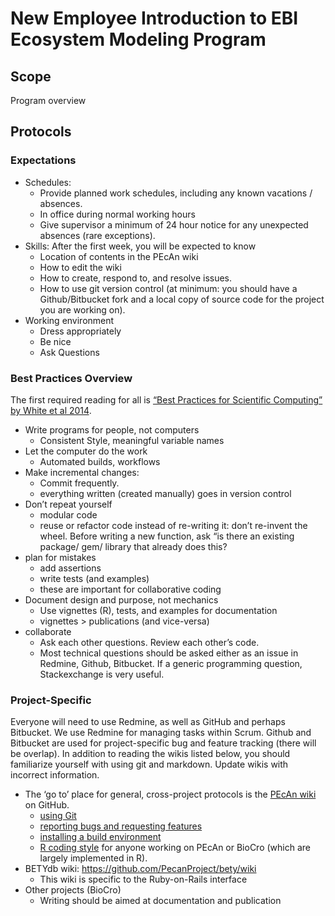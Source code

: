 <h1 id="new-employee-introduction-to-ebi-ecosystem-modeling-program">New Employee Introduction to EBI Ecosystem Modeling Program</h1>

<h2 id="scope">Scope</h2>

<p>Program overview</p>

<h2 id="protocols">Protocols</h2>

<h3 id="expectations">Expectations</h3>

<ul>
<li>Schedules:  <br>
<ul><li>Provide planned work schedules, including any known vacations / absences. </li>
<li>In office during normal working hours</li>
<li>Give supervisor a minimum of 24 hour notice for any unexpected absences (rare exceptions).</li></ul></li>
<li>Skills: After the first week, you will be expected to know  <br>
<ul><li>Location of contents in the PEcAn wiki</li>
<li>How to edit the wiki</li>
<li>How to create, respond to, and resolve issues.</li>
<li>How to use git version control (at minimum: you should have a Github/Bitbucket fork and a local copy of source code for the project you are working on).</li></ul></li>
<li>Working environment <br>
<ul><li>Dress appropriately</li>
<li>Be nice</li>
<li>Ask Questions</li></ul></li>
</ul>

<h3 id="best-practices-overview">Best Practices Overview</h3>

<p>The first required reading for all is <a href="http://www.plosbiology.org/article/info%3Adoi%2F10.1371%2Fjournal.pbio.1001745">“Best Practices for Scientific Computing” by White et al 2014</a>. </p>

<ul>
<li>Write programs for people, not computers <br>
<ul><li>Consistent Style, meaningful variable names</li></ul></li>
<li>Let the computer do the work <br>
<ul><li>Automated builds, workflows</li></ul></li>
<li>Make incremental changes:  <br>
<ul><li>Commit frequently.</li>
<li>everything written (created manually) goes in version control</li></ul></li>
<li>Don’t repeat yourself <br>
<ul><li>modular code </li>
<li>reuse or refactor code instead of re-writing it: don’t re-invent the wheel. Before writing a new function, ask “is there an existing package/ gem/ library that already does this?</li></ul></li>
<li>plan for mistakes <br>
<ul><li>add assertions</li>
<li>write tests (and examples) </li>
<li>these are important for collaborative coding</li></ul></li>
<li>Document design and purpose, not mechanics <br>
<ul><li>Use vignettes (R), tests, and examples for documentation</li>
<li>vignettes &gt; publications (and vice-versa)</li></ul></li>
<li>collaborate <br>
<ul><li>Ask each other questions. Review each other’s code. </li>
<li>Most technical questions should be asked either as an issue in Redmine, Github, Bitbucket. If a generic programming question, Stackexchange is very useful. </li></ul></li>
</ul>

<h3 id="project-specific">Project-Specific</h3>

<p>Everyone will need to use Redmine, as well as GitHub and perhaps Bitbucket. We use Redmine for managing tasks within Scrum. Github and Bitbucket are used for project-specific bug and feature tracking (there will be overlap). In addition to reading the wikis listed below, you should familiarize yourself with using git and markdown. Update wikis with incorrect information.</p>

<ul>
<li>The ‘go to’ place for general, cross-project protocols is the <a href="https://github.com/PecanProject/pecan/wiki">PEcAn wiki</a> on GitHub.  <br>
<ul><li><a href="https://github.com/PecanProject/pecan/wiki/Using-Git">using Git</a> </li>
<li><a href="https://github.com/PecanProject/pecan/wiki/Github-issues">reporting bugs and requesting features</a></li>
<li><a href="https://github.com/PecanProject/pecan/wiki/Installing-PEcAn#install-build-environment">installing a build environment</a></li>
<li><a href="https://github.com/PecanProject/pecan/wiki/Coding-style">R coding style</a> for anyone working on PEcAn or BioCro (which are largely implemented in R).</li></ul></li>
<li>BETYdb wiki: <a href="https://github.com/PecanProject/bety/wiki">https://github.com/PecanProject/bety/wiki</a> <br>
<ul><li>This wiki is specific to the Ruby-on-Rails interface</li></ul></li>
<li>Other projects (BioCro) <br>
<ul><li>Writing should be aimed at documentation and publication</li></ul></li>
</ul>